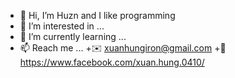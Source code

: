 - 👋 Hi, I’m Huzn and I like programming
- 👀 I’m interested in ...
- 🌱 I’m currently learning ...
- 📫 Reach me ...
  +✉️ xuanhungiron@gmail.com
  +📘 https://www.facebook.com/xuan.hung.0410/
<!---
xhuznmai/xhuznmai is a ✨ special ✨ repository because its `README.md` (this file) appears on your GitHub profile.
You can click the Preview link to take a look at your changes.
--->
